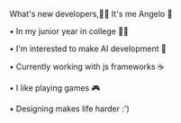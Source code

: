 What's new developers,👨‍💻
It's me Angelo 👦

• In my junior year in college 👨‍🎓

• I'm interested to make AI development 🤖 

• Currently working with js frameworks ☕ 

• I like playing games 🎮

• Designing makes life harder :')



